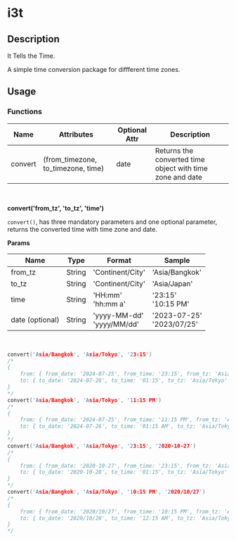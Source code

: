 # i3t

## Description

It Tells the Time.

A simple time conversion package for diffferent time zones.

## Usage

### Functions

| Name    | Attributes                         | Optional Attr | Description                                               |
| ------- | ---------------------------------- | ------------- | --------------------------------------------------------- |
| convert | (from_timezone, to_timezone, time) | date          | Returns the converted time object with time zone and date |

<br>

**convert('from_tz', 'to_tz', 'time')**

`convert()`, has three mandatory parameters and one optional parameter, returns the converted time with time zone and date.

**Params**

| Name            | Type   | Format                         | Sample                         |
| --------------- | ------ | ------------------------------ | ------------------------------ |
| from_tz         | String | 'Continent/City'               | 'Asia/Bangkok'                 |
| to_tz           | String | 'Continent/City'               | 'Asia/Japan'                   |
| time            | String | 'HH:mm' <br> 'hh:mm a'         | '23:15' <br> '10:15 PM'        |
| date (optional) | String | 'yyyy-MM-dd' <br> 'yyyy/MM/dd' | '2023-07-25' <br> '2023/07/25' |

<br>

```c
convert('Asia/Bangkok', 'Asia/Tokyo', '23:15')
/*
{
    from: { from_date: '2024-07-25', from_time: '23:15', from_tz: 'Asia/Bangkok' },
    to: { to_date: '2024-07-26', to_time: '01:15', to_tz: 'Asia/Tokyo' }
}
*/
convert('Asia/Bangkok', 'Asia/Tokyo', '11:15 PM')
/*
{
    from: { from_date: '2024-07-25', from_time: '11:15 PM', from_tz: 'Asia/Bangkok' },
    to: { to_date: '2024-07-26', to_time: '01:15 AM', to_tz: 'Asia/Tokyo' }
}
*/
convert('Asia/Bangkok', 'Asia/Tokyo', '23:15', '2020-10-27')
/*
{
    from: { from_date: '2020-10-27', from_time: '23:15', from_tz: 'Asia/Bangkok' },
    to: { to_date: '2020-10-28', to_time: '01:15', to_tz: 'Asia/Tokyo' }
}
*/
convert('Asia/Bangkok', 'Asia/Tokyo', '10:15 PM', '2020/10/27')
/*
{
    from: { from_date: '2020/10/27', from_time: '10:15 PM', from_tz: 'Asia/Bangkok' },
    to: { to_date: '2020/10/28', to_time: '12:15 AM', to_tz: 'Asia/Tokyo' }
}
*/
```

<!-- <span style="color: #AAAAAA"> '2023-07-25' </span> -->
